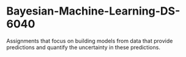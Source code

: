 # Bayesian-Machine-Learning-DS-6040
Assignments that focus on building models from data that provide predictions and quantify the uncertainty in these predictions.
